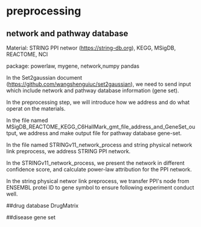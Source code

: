 # preprocessing


## network and pathway database
Material: STRING PPI networ (https://string-db.org), KEGG, MSigDB, REACTOME, NCI

package: powerlaw, mygene, network,numpy pandas

In the Set2gaussian document (https://github.com/wangshenguiuc/set2gaussian), we need to send input which include network and pathway database information (gene set).

In the preprocessing step, we will introduce how we address and do what operat on the materials.

In the file named MSigDB_REACTOME_KEGG_C6HallMark_gmt_file_address_and_GeneSet_output, we address and make output file for pathway database gene-set.

In the file named STRINGv11_network_process and string physical network link preprocess, we address STRING PPI network.

In the STRINGv11_network_process, we present the network in different confidence score, and calculate power-law attribution for the PPI network.

In the string physical networ link preprocess, we transfer PPI's node from ENSEMBL protei ID to gene symbol to ensure following experiment conduct well.

##drug database
DrugMatrix

##disease gene set


